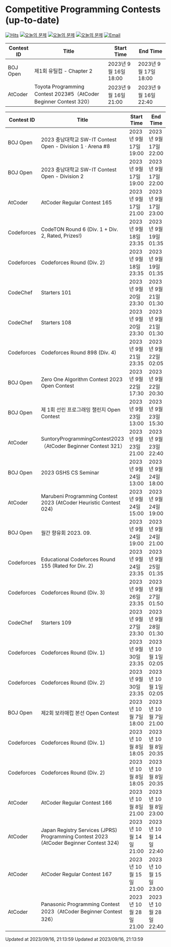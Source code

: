 Competitive Programming Contests (up-to-date)
========
[![Hits](https://hits.seeyoufarm.com/api/count/incr/badge.svg?url=https%3A%2F%2Fgithub.com%2Fika9810%2FCompetitive-Programming-Contests&count_bg=%2379C83D&title_bg=%23555555&icon=&icon_color=%23E7E7E7&title=hits&edge_flat=false)](https://hits.seeyoufarm.com)
[![오늘의 문제](https://img.shields.io/badge/Today's%20ABC-Link-lightpink)](https://github.com/ika9810/Atcoder-Daily-Contests/blob/main/ABC.md) 
[![오늘의 문제](https://img.shields.io/badge/Today's%20ARC-Link-orange)](https://github.com/ika9810/Atcoder-Daily-Contests/blob/main/ARC.md) 
[![오늘의 문제](https://img.shields.io/badge/Today's%20AGC-Link-red)](https://github.com/ika9810/Atcoder-Daily-Contests/blob/main/AGC.md) 
[![Email](https://img.shields.io/badge/Email-ika7204@naver.com-ff69b4)](mailTo:ika7204@naver.com)

 Contest ID | Title | Start Time | End Time |
---|---|---|---|
| BOJ Open | 제1회 유틸컵 - Chapter 2 | 2023년 9월 16일 18:00 | 2023년 9월 17일 18:00 |
| AtCoder | Toyota Programming Contest 2023#5（AtCoder Beginner Contest 320） | 2023년 9월 16일 21:00 | 2023년 9월 16일 22:40 |

 Contest ID | Title | Start Time | End Time |
---|---|---|---|
| BOJ Open | 2023 충남대학교 SW-IT Contest Open - Division 1 · Arena #8 | 2023년 9월 17일 19:00 | 2023년 9월 17일 22:00 |
| BOJ Open | 2023 충남대학교 SW-IT Contest Open - Division 2 | 2023년 9월 17일 19:00 | 2023년 9월 17일 22:00 |
| AtCoder | AtCoder Regular Contest 165 | 2023년 9월 17일 21:00 | 2023년 9월 17일 23:00 |
| Codeforces | CodeTON Round 6 (Div. 1 + Div. 2, Rated, Prizes!) | 2023년 9월 18일 23:35 | 2023년 9월 19일 01:35 |
| Codeforces | Codeforces Round (Div. 2) | 2023년 9월 18일 23:35 | 2023년 9월 19일 01:35 |
| CodeChef | Starters 101 | 2023년 9월 20일 23:30 | 2023년 9월 21일 01:30 |
| CodeChef | Starters 108 | 2023년 9월 20일 23:30 | 2023년 9월 21일 01:30 |
| Codeforces | Codeforces Round 898 (Div. 4) | 2023년 9월 21일 23:35 | 2023년 9월 22일 02:05 |
| BOJ Open | Zero One Algorithm Contest 2023 Open Contest | 2023년 9월 22일 17:30 | 2023년 9월 22일 20:30 |
| BOJ Open | 제 1회 선린 프로그래밍 챌린지 Open Contest | 2023년 9월 23일 13:00 | 2023년 9월 23일 15:30 |
| AtCoder | SuntoryProgrammingContest2023（AtCoder Beginner Contest 321） | 2023년 9월 23일 21:00 | 2023년 9월 23일 22:40 |
| BOJ Open | 2023 GSHS CS Seminar | 2023년 9월 24일 13:00 | 2023년 9월 24일 18:00 |
| AtCoder | Marubeni Programming Contest 2023 (AtCoder Heuristic Contest 024) | 2023년 9월 24일 15:00 | 2023년 9월 24일 19:00 |
| BOJ Open | 월간 향유회 2023. 09. | 2023년 9월 24일 19:00 | 2023년 9월 24일 21:00 |
| Codeforces | Educational Codeforces Round 155 (Rated for Div. 2) | 2023년 9월 24일 23:35 | 2023년 9월 25일 01:35 |
| Codeforces | Codeforces Round (Div. 3) | 2023년 9월 26일 23:35 | 2023년 9월 27일 01:50 |
| CodeChef | Starters 109 | 2023년 9월 27일 23:30 | 2023년 9월 28일 01:30 |
| Codeforces | Codeforces Round (Div. 1) | 2023년 9월 30일 23:35 | 2023년 10월 1일 02:05 |
| Codeforces | Codeforces Round (Div. 2) | 2023년 9월 30일 23:35 | 2023년 10월 1일 02:05 |
| BOJ Open | 제2회 보라매컵 본선 Open Contest | 2023년 10월 7일 18:00 | 2023년 10월 7일 21:00 |
| Codeforces | Codeforces Round (Div. 1) | 2023년 10월 8일 18:05 | 2023년 10월 8일 20:35 |
| Codeforces | Codeforces Round (Div. 2) | 2023년 10월 8일 18:05 | 2023년 10월 8일 20:35 |
| AtCoder | AtCoder Regular Contest 166 | 2023년 10월 8일 21:00 | 2023년 10월 8일 23:00 |
| AtCoder | Japan Registry Services (JPRS) Programming Contest 2023 (AtCoder Beginner Contest 324) | 2023년 10월 14일 21:00 | 2023년 10월 14일 22:40 |
| AtCoder | AtCoder Regular Contest 167 | 2023년 10월 15일 21:00 | 2023년 10월 15일 23:00 |
| AtCoder | Panasonic Programming Contest 2023（AtCoder Beginner Contest 326） | 2023년 10월 28일 21:00 | 2023년 10월 28일 22:40 |

Updated at 2023/09/16, 21:13:59
Updated at 2023/09/16, 21:13:59
